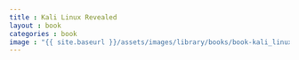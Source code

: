 ```yaml
---
title : Kali Linux Revealed
layout : book
categories : book
image : "{{ site.baseurl }}/assets/images/library/books/book-kali_linux_revealed.jpg"
---
```

